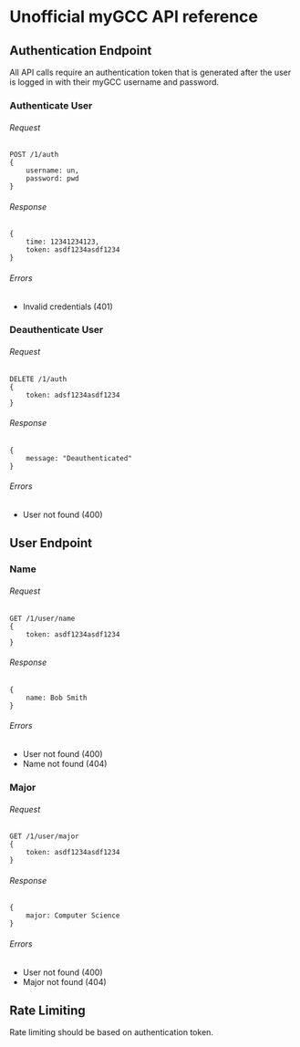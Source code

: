 # Unofficial myGCC API reference

## Authentication Endpoint

All API calls require an authentication token that is generated after the user is logged in with their myGCC username and password.

### Authenticate User

###### Request

    POST /1/auth 
    {
        username: un,
        password: pwd
    }
    
###### Response

    {
        time: 12341234123,
        token: asdf1234asdf1234
    }
    
###### Errors

- Invalid credentials (401)
        
    
### Deauthenticate User

###### Request

    DELETE /1/auth
    {
        token: adsf1234asdf1234
    }

###### Response

    {
        message: "Deauthenticated"
    }
    
###### Errors

- User not found (400)
    
## User Endpoint

### Name

###### Request

    GET /1/user/name
    {
        token: asdf1234asdf1234
    }
    
###### Response

    {
        name: Bob Smith
    }
    
###### Errors

- User not found (400)
- Name not found (404)

### Major

###### Request

    GET /1/user/major
    {
        token: asdf1234asdf1234
    }
    
###### Response

    {
        major: Computer Science
    }
    
###### Errors

- User not found (400)
- Major not found (404)
    
## Rate Limiting

Rate limiting should be based on authentication token.
